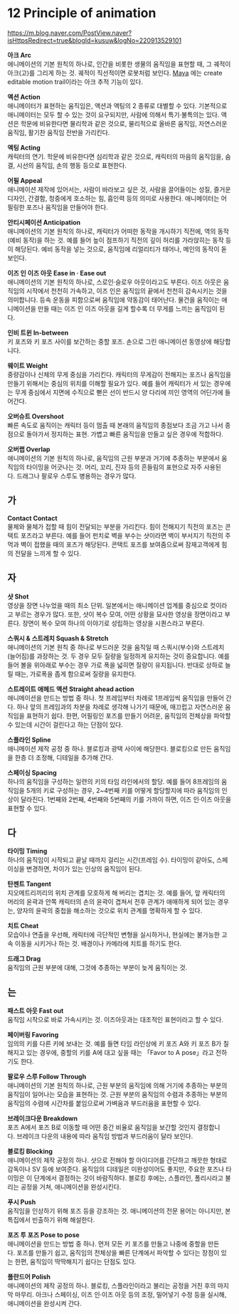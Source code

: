 # 12 Principle of animation 
https://m.blog.naver.com/PostView.naver?isHttpsRedirect=true&blogId=kusuw&logNo=220913529101 

**아크 Arc**  
애니메이션의 기본 원칙의 하나로, 인간을 비롯한 생물의 움직임을 표현할 때, 그 궤적이 아크(고)를 그리게 하는 것. 궤적이 직선적이면 로봇처럼 보인다. [Maya](https://www.autodesk.co.jp/products/maya/overview) 에는 create editable motion trail이라는 아크 추적 기능이 있다.  
  
  
**액션 Action**  
애니메이터가 표현하는 움직임은, 액션과 액팅의 2 종류로 대별할 수 있다. 기본적으로 애니메이터는 모두 할 수 있는 것이 요구되지만, 사람에 의해서 특기·불특의는 있다. 액션은 학문에 비유한다면 물리학과 같은 것으로, 물리적으로 올바른 움직임, 자연스러운 움직임, 활기찬 움직임 전반을 가리킨다.  
  
**액팅 Acting**  
캐릭터의 연기. 학문에 비유한다면 심리학과 같은 것으로, 캐릭터의 마음의 움직임을, 숨결, 시선의 움직임, 손의 행동 등으로 표현한다.  
  
**어필 Appeal**  
애니메이션 제작에 있어서는, 사람이 바라보고 싶은 것, 사람을 끌어들이는 성질, 즐거운 디자인, 간결함, 청중에게 호소하는 힘, 흡인력 등의 의미로 사용한다. 애니메이터는 어필링한 포즈나 움직임을 만들어야 한다.  
  
**안티시페이션 Anticipation**  
애니메이션의 기본 원칙의 하나로, 캐릭터가 어떠한 동작을 개시하기 직전에, 역의 동작(예비 동작)을 하는 것. 예를 들어 높이 점프하기 직전의 깊이 허리를 가라앉히는 동작 등이 해당된다. 예비 동작을 넣는 것으로, 움직임에 리얼리티가 태어나, 메인의 동작이 돋보인다.  
  
**이즈 인 이즈 아웃 Ease in · Ease out**  
애니메이션의 기본 원칙의 하나로, 스로인·슬로우 아웃이라고도 부른다. 이즈 아웃은 움직임의 시작에서 천천히 가속하고, 이즈 인은 움직임의 끝에서 천천히 감속시키는 것을 의미합니다. 등속 운동을 피함으로써 움직임에 약동감이 태어난다. 물건을 움직이는 애니메이션을 만들 때는 이즈 인 이즈 아웃을 길게 할수록 더 무게를 느끼는 움직임이 된다.  
  
**인비 트윈 In-between**  
키 포즈와 키 포즈 사이를 보간하는 중할 포즈. 손으로 그린 ​​애니메이션 동영상에 해당합니다.  
  
**웨이트 Weight**  
중량감이나 신체의 무게 중심을 가리킨다. 캐릭터의 무게감이 전해지는 포즈나 움직임을 만들기 위해서는 중심의 위치를 ​​이해할 필요가 있다. 예를 들어 캐릭터가 서 있는 경우에는 무게 중심에서 지면에 수직으로 뻗은 선이 반드시 양 다리에 끼인 영역의 어딘가에 들어간다.  
  
**오버슈트 Overshoot**  
빠른 속도로 움직이는 캐릭터 등이 멈출 때 본래의 움직임의 종점보다 조금 가고 나서 종점으로 돌아가서 정지하는 표현. 가볍고 빠른 움직임을 만들고 싶은 경우에 적합하다.  
  
**오버랩 Overlap**  
애니메이션의 기본 원칙의 하나로, 움직임의 근원 부분과 거기에 추종하는 부분에서 움직임의 타이밍을 어긋나는 것. 머리, 꼬리, 진자 등의 흔들림의 표현으로 자주 사용된다. 드래그나 팔로우 스루도 병용하는 경우가 많다.

## 가

**Contact Contact**  
물체와 물체가 접할 때 힘이 전달되는 부분을 가리킨다. 힘이 전해지기 직전의 포즈는 콘택트 포즈라고 부른다. 예를 들어 펀치로 벽을 부수는 샷이라면 벽이 부서지기 직전의 주먹과 벽이 접했을 때의 포즈가 해당된다. 콘택트 포즈를 보여줌으로써 잠재고객에게 힘의 전달을 느끼게 할 수 있다.

## 자

**샷 Shot**  
영상을 장면 나누었을 때의 최소 단위. 일본에서는 애니메이션 업계를 중심으로 컷이라고 부르는 경우가 많다. 또한, 샷이 복수 모여, 어떤 상황을 묘사한 영상을 장면이라고 부른다. 장면이 복수 모여 하나의 이야기로 성립하는 영상을 시퀀스라고 부른다.  
  
**스쿼시 & 스트레치 Squash & Stretch**  
애니메이션의 기본 원칙 중 하나로 부드러운 것을 움직일 때 스쿼시(부수)와 스트레치(늘어짐)를 과장하는 것. 두 경우 모두 질량을 일정하게 유지하는 것이 중요합니다. 예를 들어 볼을 위아래로 부수는 경우 가로 폭을 넓히면 질량이 유지됩니다. 반대로 상하로 늘릴 때는, 가로폭을 좁게 함으로써 질량을 유지한다.  
  
**스트레이트 애헤드 액션 Straight ahead action**  
애니메이션을 만드는 방법 중 하나. 첫 프레임부터 차례로 1프레임씩 움직임을 만들어 간다. 하나 앞의 프레임과의 차분을 차례로 생각해 나가기 때문에, 매끄럽고 자연스러운 움직임을 표현하기 쉽다. 한편, 어필링인 포즈를 만들기 어려운, 움직임의 전체상을 파악할 수 있는데 시간이 걸린다고 하는 단점이 있다.  
  
**스플라인 Spline**  
애니메이션 제작 공정 중 하나. 블로킹과 광택 사이에 해당한다. 블로킹으로 만든 움직임을 한층 더 조정해, 디테일을 추가해 간다.  
  
**스페이싱 Spacing**  
하나의 움직임을 구성하는 일련의 키의 타임 라인에서의 할당. 예를 들어 8프레임의 움직임을 5개의 키로 구성하는 경우, 2~4번째 키를 어떻게 할당할지에 따라 움직임의 인상이 달라진다. 1번째와 2번째, 4번째와 5번째의 키를 가까이 하면, 이즈 인·이즈 아웃을 표현할 수 있다.

## 다

**타이밍 Timing**  
하나의 움직임이 시작되고 끝날 때까지 걸리는 시간(프레임 수). 타이밍이 같아도, 스페이싱을 변경하면, 차이가 있는 인상의 움직임이 된다.  
  
**탄젠트 Tangent**  
지오메트리끼리의 위치 관계를 모호하게 해 버리는 겹치는 것. 예를 들어, 앞 캐릭터의 머리의 윤곽과 안쪽 캐릭터의 손의 윤곽이 겹쳐서 전후 관계가 애매하게 되어 있는 경우는, 양자의 윤곽의 중첩을 해소하는 것으로 위치 관계를 명확하게 할 수 있다.  
  
**치트 Cheat**  
모습이나 연출을 우선해, 캐릭터에 극단적인 변형을 실시하거나, 현실에는 불가능한 고속 이동을 시키거나 하는 것. 배경이나 카메라에 치트를 하기도 한다.  
  
**드래그 Drag**  
움직임의 근원 부분에 대해, 그것에 추종하는 부분이 늦게 움직이는 것.

## 는

**패스트 아웃 Fast out**  
움직임 시작으로 바로 가속시키는 것. 이즈아웃과는 대조적인 표현이라고 할 수 있다.  
  
**페이버링 Favoring**  
임의의 키를 다른 키에 보내는 것. 예를 들면 타임 라인상에 키 포즈 A와 키 포즈 B가 칠해지고 있는 경우에, 중할의 키를 A에 대고 싶을 때는 「Favor to A pose」라고 전하기도 한다.  
  
**팔로우 스루 Follow Through**  
애니메이션의 기본 원칙의 하나로, 근원 부분의 움직임에 의해 거기에 추종하는 부분의 움직임이 일어나는 모습을 표현하는 것. 근원 부분의 움직임의 수렴과 추종하는 부분의 움직임의 수렴에 시간차를 붙임으로써 가벼움과 부드러움을 표현할 수 있다.  
  
**브레이크다운 Breakdown**  
포즈 A에서 포즈 B로 이동할 때 어떤 중간 비율로 움직임을 보간할 것인지 결정합니다. 브레이크 다운의 내용에 따라 움직임 방법과 부드러움이 달라 보인다.  
  
**블로킹 Blocking**  
애니메이션의 제작 공정의 하나. 샷으로 전해야 할 아이디어를 간단하고 깨끗한 형태로 감독이나 SV 등에 보여준다. 움직임의 디테일은 미완성이어도 좋지만, 주요한 포즈나 타이밍은 이 단계에서 결정하는 것이 바람직하다. 블로킹 후에는, 스플라인, 폴리시라고 불리는 공정을 거쳐, 애니메이션을 완성시킨다.  
  
**푸시 Push**  
움직임을 인상하기 위해 포즈 등을 강조하는 것. 애니메이션의 전문 용어는 아니지만, 본 특집에서 빈출하기 위해 해설한다.  
  
**포즈 투 포즈 Pose to pose**  
애니메이션을 만드는 방법 중 하나. 먼저 모든 키 포즈를 만들고 나중에 중할을 만든다. 포즈를 만들기 쉽고, 움직임의 전체상을 빠른 단계에서 파악할 수 있다는 장점이 있는 한편, 움직임이 딱딱해지기 쉽다는 단점도 있다.  
  
**폴란드어 Polish**  
애니메이션의 제작 공정의 하나. 블로킹, 스플라인이라고 불리는 공정을 거친 후의 마지막 마무리. 아크나 스페이싱, 이즈 인·이즈 아웃 등의 조정, 밀어넣기 수정 등을 실시해, 애니메이션을 완성시켜 간다.
